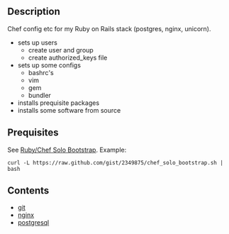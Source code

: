 Description
---
Chef config etc for my Ruby on Rails stack (postgres, nginx, unicorn).

* sets up users
  * create user and group
  * create authorized_keys file
* sets up some configs
  * bashrc's
  * vim
  * gem
  * bundler
* installs prequisite packages
* installs some software from source

Prequisites
---
See [Ruby/Chef Solo Bootstrap](https://gist.github.com/2349875).
Example:

    curl -L https://raw.github.com/gist/2349875/chef_solo_bootstrap.sh | bash

Contents
---
* [git](http://git-scm.com)
* [nginx](http://nginx.org)
* [postgresql](http://www.postgresql.org)
